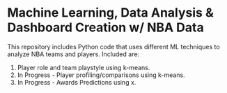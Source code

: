 # Machine Learning, Data Analysis & Dashboard Creation w/ NBA Data
This repository includes Python code that uses different ML techniques to analyze NBA teams and players. Included are:

1. Player role and team playstyle using k-means.
2. In Progress - Player profiling/comparisons using k-means.
3. In Progress - Awards Predictions using x.
